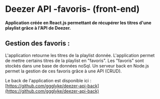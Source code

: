 # Deezer API -favoris- (front-end)

**Application créée en React.js permettant de récupérer les titres d'une playlist grâce à l'API de Deezer.**

## Gestion des favoris :

L'application retourne les titres de la playlist donnée. L'application permet de mettre certains titres de la playlist en "favoris". Les "favoris" sont stockés dans une base de données noSql. Un serveur back en Node.js permet la gestion de ces favoris grâce à une API (CRUD).

Le back de l'application est disponible ici : [https://github.com/ggglyke/deezer-api-back](https://github.com/ggglyke/deezer-api-back)
